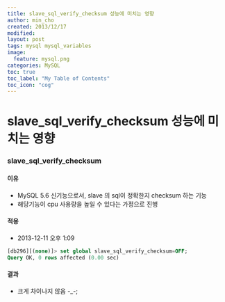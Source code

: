 ```yaml
---
title: slave_sql_verify_checksum 성능에 미치는 영향
author: min_cho
created: 2013/12/17
modified:
layout: post
tags: mysql mysql_variables
image:
  feature: mysql.png
categories: MySQL
toc: true
toc_label: "My Table of Contents"
toc_icon: "cog"
---
```


# slave_sql_verify_checksum 성능에 미치는 영향

### slave_sql_verify_checksum 

#### 이유

  * MySQL 5.6 신기능으로서, slave 의 sql이 정확한지 checksum 하는 기능
  * 해당기능이 cpu 사용량을 높일 수 있다는 가정으로 진행




#### 적용

  * 2013-12-11 오후 1:09

```sql
[db296][(none)]> set global slave_sql_verify_checksum=OFF;  
Query OK, 0 rows affected (0.00 sec)  
```

#### 결과

  * 크게 차이나지 않음 -_-;
